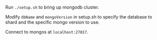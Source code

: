 Run `./setup.sh` to bring up mongodb cluster. 

Modify `dbName` and `mongoVersion` in setup.sh to specify the database to shard and the specific mongo version to use.

Connect to mongos at `localhost:27017`.